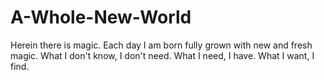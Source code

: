 # A-Whole-New-World
Herein there is magic.
Each day I am born fully grown with new and fresh magic. What I don't know, I don't need. What I need, I have. What I want, I find.
